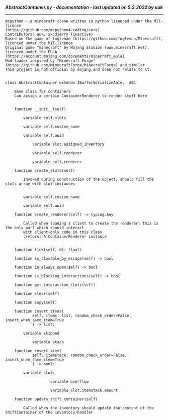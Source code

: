 ***AbstractContainer.py - documentation - last updated on 5.2.2022 by uuk***
___

    mcpython - a minecraft clone written in python licenced under the MIT-licence 
    (https://github.com/mcpython4-coding/core)
    Contributors: uuk, xkcdjerry (inactive)
    Based on the game of fogleman (https://github.com/fogleman/Minecraft), licenced under the MIT-licence
    Original game "minecraft" by Mojang Studios (www.minecraft.net), licenced under the EULA
    (https://account.mojang.com/documents/minecraft_eula)
    Mod loader inspired by "Minecraft Forge" (https://github.com/MinecraftForge/MinecraftForge) and similar
    This project is not official by mojang and does not relate to it.


    class AbstractContainer extends IBufferSerializeAble,  ABC
        
        Base class for containers
        Can assign a certain ContainerRenderer to render stuff here


        function __init__(self)

            variable self.slots

            variable self.custom_name

            variable self.uuid

                variable slot.assigned_inventory

                variable self.renderer

                variable self.renderer

        function create_slots(self)
            
            Invoked during construction of the object; should fill the slots array with slot instances


            variable self.custom_name

            variable self.uuid

        function create_renderer(self) -> typing.Any
            
            Called when loading a client to create the renderer; this is the only part which should interact
            with client-only code in this class
            :return: A ContainerRenderer instance


        function tick(self, dt: float)

        function is_closable_by_escape(self) -> bool

        function is_always_open(self) -> bool

        function is_blocking_interactions(self) -> bool

        function get_interaction_slots(self)

        function clear(self)

        function copy(self)

        function insert_items(
                self, items: list, random_check_order=False, insert_when_same_item=True
                ) -> list:

            variable skipped

                variable stack

        function insert_item(
                self, itemstack, random_check_order=False, insert_when_same_item=True
                ) -> bool:

            variable slots

                        variable overflow

                        variable slot.itemstack.amount

        function update_shift_container(self)
            
            Called when the inventory should update the content of the ShiftContainer of the inventory-handler
